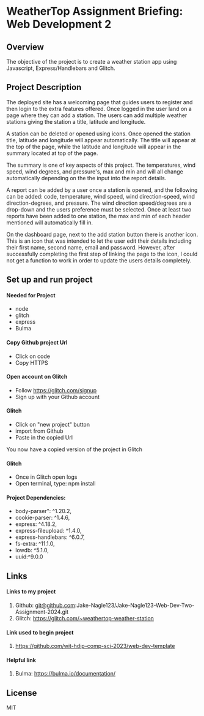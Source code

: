 # WeatherTop Assignment Briefing: Web Development 2
## Overview
The objective of the project is to create a weather station app using Javascript, Express/Handlebars and Glitch.

## Project Description
The deployed site has a welcoming page that guides users to register and then login to the extra features offered. Once logged in the user land on a page where they can add a station. The users can add multiple weather stations giving the station a title, latitude and longitude.

A station can be deleted or opened using icons. Once opened the station title, latitude and longitude will appear automatically. The title will appear at the top of the page, while the latitude and longitude will appear in the summary located at top of the page. 

The summary is one of key aspects of this project. The temperatures, wind speed, wind degrees, and pressure's, max and min and will all change automatically depending on the the input into the report details.

A report can be added by a user once a station is opened, and the following can be added: code, temperature, wind speed, wind direction-speed, wind direction-degrees, and pressure. The wind direction speed/degrees are a drop-down and the users preference must be selected. Once at least two reports have been added to one station, the max and min of each header mentioned will automatically fill in.

On the dashboard page, next to the add station button there is another icon. This is an icon that was intended to let the user edit their details including their first name, second name, email and password. However, after successfully completing the first step of linking the page to the icon, I could not get a function to work in order to update the users details completely. 

## Set up and run project
#### Needed for Project
* node
* glitch
* express
* Bulma

#### Copy Github project Url
* Click on code
* Copy HTTPS

#### Open account on Glitch
* Follow https://glitch.com/signup
* Sign up with your Github account

#### Glitch
* Click on "new project" button
* import from Github
* Paste in the copied Url

You now have a copied version of the project in Glitch

#### Glitch
* Once in Glitch open logs
* Open terminal, type: npm install

#### Project Dependencies:
* body-parser": ^1.20.2,
* cookie-parser: ^1.4.6,
* express: ^4.18.2,
* express-fileupload: ^1.4.0,
* express-handlebars: ^6.0.7,
* fs-extra: ^11.1.0,
* lowdb: ^5.1.0,
* uuid:^9.0.0

## Links
#### Links to my project
1. Github: git@github.com:Jake-Nagle123/Jake-Nagle123-Web-Dev-Two-Assignment-2024.git
2. Glitch: https://glitch.com/~weathertop-weather-station

#### Link used to begin project
1. https://github.com/wit-hdip-comp-sci-2023/web-dev-template

#### Helpful link
1. Bulma: https://bulma.io/documentation/

## License
MIT

